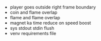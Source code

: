 - player goes outside right frame boundary
- coin and flame overlap
- flame and flame overlap
- magnet ka time reduce on speed boost
- sys stdout stdin flush
- venv requirements file